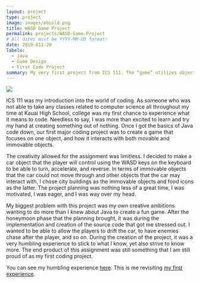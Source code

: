```yaml
---
layout: project
type: project
image: images/ebuild.png
title: WASD Game Project
permalink: projects/WASD-Game-Project
# All dates must be YYYY-MM-DD format!
date: 2019-011-20
labels:
  - Java
  - Game Design
  - First Code Project
summary: My very first project from ICS 111. The “game” utilizes object oriented programming and WASD controls.
---
```


<div class="ui small rounded images">
  <img class="ui image" src="../images/main-menu.png">
</div>

ICS 111 was my introduction into the world of coding. As someone who was not able to take any classes related to computer science all throughout my time at Kauai High School, college was my first chance to experience what it means to code. Needless to say, I was more than excited to learn and try my hand at creating something out of nothing. Once I got the basics of Java code down, our first major coding project was to create a game that focuses on one object, and how it interacts with both movable and immovable objects.

The creativity allowed for the assignment was limitless. I decided to make a car object that the player will control using the WASD keys on the keyboard to be able to turn, accelerate, and reverse. In terms of immovable objects that the car could not move through and other objects that the car may interact with, I chose city buildings as the immovable objects and food icons as the latter. The project planning was nothing less of a great time, I was motivated, I was eager, and I was way over my head.

My biggest problem with this project was my own creative ambitions wanting to do more than I knew about Java to create a fun game. After the honeymoon phase that the planning brought, it was during the implementation and creation of the source code that got me stressed out. I wanted to be able to allow the players to drift the car, to have enemies chase after the player, and so on. During the creation of the project, it was a very humbling experience to stick to what I know, yet also strive to know more. The end product of this assignment was still something that I am still proud of as my first coding project. 

You can see my humbling experience [here](https://youtu.be/ctOYvzoJfiQ).
This is me revisiting [my first experience](https://youtu.be/MjwIHnJYwWg).
